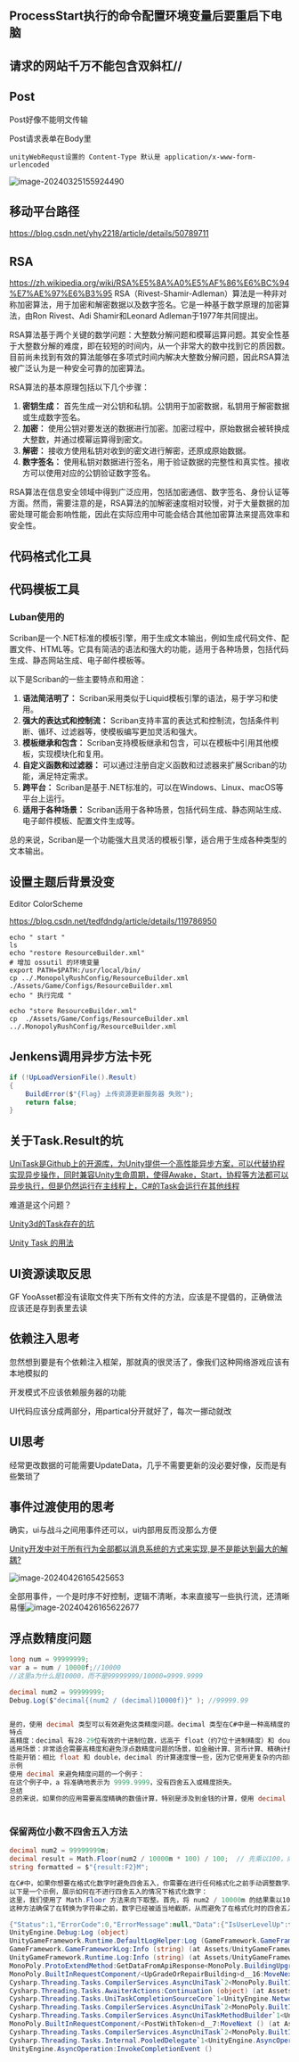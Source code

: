 



## ProcessStart执行的命令配置环境变量后要重启下电脑





## 请求的网站千万不能包含双斜杠//



## Post

Post好像不能明文传输

Post请求表单在Body里

```
unityWebRequst设置的 Content-Type 默认是 application/x-www-form-urlencoded
```

![image-20240325155924490](assets/image-20240325155924490.png)

## 移动平台路径

https://blog.csdn.net/yhy2218/article/details/50789711





## RSA

https://zh.wikipedia.org/wiki/RSA%E5%8A%A0%E5%AF%86%E6%BC%94%E7%AE%97%E6%B3%95
RSA（Rivest-Shamir-Adleman）算法是一种非对称加密算法，用于加密和解密数据以及数字签名。它是一种基于数学原理的加密算法，由Ron Rivest、Adi Shamir和Leonard Adleman于1977年共同提出。

RSA算法基于两个关键的数学问题：大整数分解问题和模幂运算问题。其安全性基于大整数分解的难度，即在较短的时间内，从一个非常大的数中找到它的质因数。目前尚未找到有效的算法能够在多项式时间内解决大整数分解问题，因此RSA算法被广泛认为是一种安全可靠的加密算法。

RSA算法的基本原理包括以下几个步骤：

1. **密钥生成：** 首先生成一对公钥和私钥。公钥用于加密数据，私钥用于解密数据或生成数字签名。
2. **加密：** 使用公钥对要发送的数据进行加密。加密过程中，原始数据会被转换成大整数，并通过模幂运算得到密文。
3. **解密：** 接收方使用私钥对收到的密文进行解密，还原成原始数据。
4. **数字签名：** 使用私钥对数据进行签名，用于验证数据的完整性和真实性。接收方可以使用对应的公钥验证数字签名。

RSA算法在信息安全领域中得到广泛应用，包括加密通信、数字签名、身份认证等方面。然而，需要注意的是，RSA算法的加解密速度相对较慢，对于大量数据的加密处理可能会影响性能，因此在实际应用中可能会结合其他加密算法来提高效率和安全性。



## 代码格式化工具

## 代码模板工具

### Luban使用的

Scriban是一个.NET标准的模板引擎，用于生成文本输出，例如生成代码文件、配置文件、HTML等。它具有简洁的语法和强大的功能，适用于各种场景，包括代码生成、静态网站生成、电子邮件模板等。

以下是Scriban的一些主要特点和用途：

1. **语法简洁明了：** Scriban采用类似于Liquid模板引擎的语法，易于学习和使用。
2. **强大的表达式和控制流：** Scriban支持丰富的表达式和控制流，包括条件判断、循环、过滤器等，使模板编写更加灵活和强大。
3. **模板继承和包含：** Scriban支持模板继承和包含，可以在模板中引用其他模板，实现模块化和复用。
4. **自定义函数和过滤器：** 可以通过注册自定义函数和过滤器来扩展Scriban的功能，满足特定需求。
5. **跨平台：** Scriban是基于.NET标准的，可以在Windows、Linux、macOS等平台上运行。
6. **适用于各种场景：** Scriban适用于各种场景，包括代码生成、静态网站生成、电子邮件模板、配置文件生成等。

总的来说，Scriban是一个功能强大且灵活的模板引擎，适合用于生成各种类型的文本输出。





## 设置主题后背景没变

Editor ColorScheme

https://blog.csdn.net/tedfdndg/article/details/119786950













```
echo " start "
ls
echo "restore ResourceBuilder.xml"
# 增加 ossutil 的环境变量
export PATH=$PATH:/usr/local/bin/ 
cp ../.MonopolyRushConfig/ResourceBuilder.xml ./Assets/Game/Configs/ResourceBuilder.xml
echo " 执行完成 "
```



```
echo "store ResourceBuilder.xml"
cp  ./Assets/Game/Configs/ResourceBuilder.xml ../.MonopolyRushConfig/ResourceBuilder.xml
```

## Jenkens调用异步方法卡死

```cs
if (!UpLoadVersionFile().Result)
{
    BuildError($"{Flag} 上传资源更新服务器 失败");
    return false;
}
```

## 关于Task.Result的坑

[UniTask是Github上的开源库，为Unity提供一个高性能异步方案，可以代替协程实现异步操作，同时兼容Unity生命周期，使得Awake，Start，协程等方法都可以异步执行，但是仍然运行在主线程上，C#的Task会运行在其他线程]("https://github.com/JoinEnjoyJoyYangLingYun/HybridCLR_YooAsset_UniTask?tab=readme-ov-file#unitask")

难道是这个问题？

[Unity3d的Task存在的坑](https://zhuanlan.zhihu.com/p/86168785)

[Unity Task 的用法](https://blog.csdn.net/qq_27461747/article/details/107994633)



## UI资源读取反思

GF YooAsset都没有读取文件夹下所有文件的方法，应该是不提倡的，正确做法应该还是存到表里去读





## 依赖注入思考

忽然想到要是有个依赖注入框架，那就真的很灵活了，像我们这种网络游戏应该有本地模拟的

开发模式不应该依赖服务器的功能



UI代码应该分成两部分，用partical分开就好了，每次一挪动就改



## UI思考

经常更改数据的可能需要UpdateData，几乎不需要更新的没必要好像，反而是有些繁琐了



## 事件过渡使用的思考

确实，ui与战斗之间用事件还可以，ui内部用反而没那么方便

[Unity开发中对于所有行为全部都以消息系统的方式来实现,是不是能达到最大的解耦?](https://www.zhihu.com/question/631688969)

![image-20240426165425653](assets/image-20240426165425653.png)



全部用事件，一个是时序不好控制，逻辑不清晰，本来直接写一些执行流，还清晰易懂![image-20240426165622677](assets/image-20240426165622677.png)





## 浮点数精度问题

```cs
long num = 99999999;
var a = num / 10000f;//10000
//这里a为什么是10000，而不是99999999/10000=9999.9999

decimal num2 = 99999999;
Debug.Log($"decimal{(num2 / (decimal)10000f)}" ); //99999.99


是的，使用 decimal 类型可以有效避免这类精度问题。decimal 类型在C#中是一种高精度的十进制类型，主要设计用于金融和货币计算，其中精确的十进制表示和计算非常重要。
特点
高精度：decimal 有28-29位有效的十进制位数，远高于 float（约7位十进制精度）和 double（约15-16位十进制精度）。
适用场景：非常适合需要高精度和避免浮点数精度问题的场景，如金融计算、货币计算、精确计费等。
性能开销：相比 float 和 double，decimal 的计算速度慢一些，因为它使用更复杂的内部结构来保持高精度。
示例
使用 decimal 来避免精度问题的一个例子：
在这个例子中，a 将准确地表示为 9999.9999，没有四舍五入或精度损失。
总结
总的来说，如果你的应用需要高度精确的数值计算，特别是涉及到金钱的计算，使用 decimal 是一个非常好的选择。虽然它的性能开销比浮点数类型大，但在需要精确控制数字精度的场合，这种开销是合理的。
    
```





### 保留两位小数不四舍五入方法

```csharp
decimal num2 = 99999999m;
decimal result = Math.Floor(num2 / 10000m * 100) / 100;  // 先乘以100，向下取整，再除以100
string formatted = $"{result:F2}M";
```



```csharp
在C#中，如果你想要在格式化数字时避免四舍五入，你需要在进行任何格式化之前手动调整数字。由于标准的字符串格式化方法（如 ToString("F2")）会自动进行四舍五入，你需要先对数字进行处理，使其按照你的需求进行截断。
以下是一个示例，展示如何在不进行四舍五入的情况下格式化数字：
这里，我们使用了 Math.Floor 方法来向下取整。首先，将 num2 / 10000m 的结果乘以100（这是因为我们想保留两位小数），然后使用 Math.Floor 向下取整，最后再除以100来恢复原来的小数位。
这种方法确保了在转换为字符串之前，数字已经被适当地截断，从而避免了在格式化时的四舍五入。
```







```csharp
{"Status":1,"ErrorCode":0,"ErrorMessage":null,"Data":{"IsUserLevelUp":false,"IsCityLevelUp":true,"User":{"Id":14,"Name":"hjb","Avatar":"http://cdn.nightq.top/china/dev/avatar/7309681.jpg","Money":89618899,"DiceCount":4853,"DiceMax":0,"Level":12,"PropertyCount":236,"ShieldCount":3,"MaxShield":3,"CurrentCityId":6,"CellIndex":3786,"PlayStatus":null,"JailDiceCount":null,"DiceChargeTime":1713509722},"BuildingStatus":{"CityId":6,"Buildings":[{"BuildingId":1,"Level":0,"MaxLevel":5,"NeedMoney":99400,"DiscountedMoney":0,"DiscountPercent":null,"IsDamaged":false,"Attacker":null,"RepairCost":0},{"BuildingId":2,"Level":0,"MaxLevel":5,"NeedMoney":139000,"DiscountedMoney":0,"DiscountPercent":null,"IsDamaged":false,"Attacker":null,"RepairCost":0},{"BuildingId":3,"Level":0,"MaxLevel":5,"NeedMoney":178000,"DiscountedMoney":0,"DiscountPercent":null,"IsDamaged":false,"Attacker":null,"RepairCost":0},{"BuildingId":4,"Level":0,"MaxLevel":5,"NeedMoney":218000,"DiscountedMoney":0,"DiscountPercent":null,"IsDamaged":false,"Attacker":null,"RepairCost":0},{"BuildingId":5,"Level":0,"MaxLevel":5,"NeedMoney":258000,"DiscountedMoney":0,"DiscountPercent":null,"IsDamaged":false,"Attacker":null,"RepairCost":0}]},"UserLevelUpReward":null,"CityLevelUpRewardDto":[{"Type":100,"Num":139160},{"Type":100,"Num":50}],"BuffLandmarkRushReward":null,"BuffBoardRushReward":null}}
UnityEngine.Debug:Log (object)
UnityGameFramework.Runtime.DefaultLogHelper:Log (GameFramework.GameFrameworkLogLevel,object) (at Assets/UnityGameFramework/Scripts/Runtime/Utility/DefaultLogHelper.cs:32)
GameFramework.GameFrameworkLog:Info (string) (at Assets/UnityGameFramework/Libraries/GameFramework/Base/Log/GameFrameworkLog.cs:575)
UnityGameFramework.Runtime.Log:Info (string) (at Assets/UnityGameFramework/Scripts/Runtime/Utility/Log.cs:549)
MonoPoly.ProtoExtendMethod:GetDataFromApiResponse<MonoPoly.BuildingUpgradeResponse> (UnityEngine.Networking.UnityWebRequest) (at Assets/Script/Base/Extention/ProtoExtendMethod.cs:67)
MonoPoly.BuiltInRequestComponent/<UpGradeOrRepairBuilding>d__16:MoveNext () (at Assets/Script/Base/Component/BuiltInRequestComponent.cs:320)
Cysharp.Threading.Tasks.CompilerServices.AsyncUniTask`2<MonoPoly.BuiltInRequestComponent/<UpGradeOrRepairBuilding>d__16, MonoPoly.BuildingUpgradeResponse>:Run () (at Assets/Plugins/UniTask/Runtime/CompilerServices/StateMachineRunner.cs:313)
Cysharp.Threading.Tasks.AwaiterActions:Continuation (object) (at Assets/Plugins/UniTask/Runtime/UniTask.cs:25)
Cysharp.Threading.Tasks.UniTaskCompletionSourceCore`1<UnityEngine.Networking.UnityWebRequest>:TrySetResult (UnityEngine.Networking.UnityWebRequest) (at Assets/Plugins/UniTask/Runtime/UniTaskCompletionSource.cs:139)
Cysharp.Threading.Tasks.CompilerServices.AsyncUniTask`2<MonoPoly.BuiltInRequestComponent/<PostWithToken>d__7, UnityEngine.Networking.UnityWebRequest>:SetResult (UnityEngine.Networking.UnityWebRequest) (at Assets/Plugins/UniTask/Runtime/CompilerServices/StateMachineRunner.cs:328)
Cysharp.Threading.Tasks.CompilerServices.AsyncUniTaskMethodBuilder`1<UnityEngine.Networking.UnityWebRequest>:SetResult (UnityEngine.Networking.UnityWebRequest) (at Assets/Plugins/UniTask/Runtime/CompilerServices/AsyncUniTaskMethodBuilder.cs:201)
MonoPoly.BuiltInRequestComponent/<PostWithToken>d__7:MoveNext () (at Assets/Script/Base/Component/BuiltInRequestComponent.cs:76)
Cysharp.Threading.Tasks.CompilerServices.AsyncUniTask`2<MonoPoly.BuiltInRequestComponent/<PostWithToken>d__7, UnityEngine.Networking.UnityWebRequest>:Run () (at Assets/Plugins/UniTask/Runtime/CompilerServices/StateMachineRunner.cs:313)
Cysharp.Threading.Tasks.Internal.PooledDelegate`1<UnityEngine.AsyncOperation>:Run (UnityEngine.AsyncOperation) (at Assets/Plugins/UniTask/Runtime/Internal/PooledDelegate.cs:46)
UnityEngine.AsyncOperation:InvokeCompletionEvent ()

```

